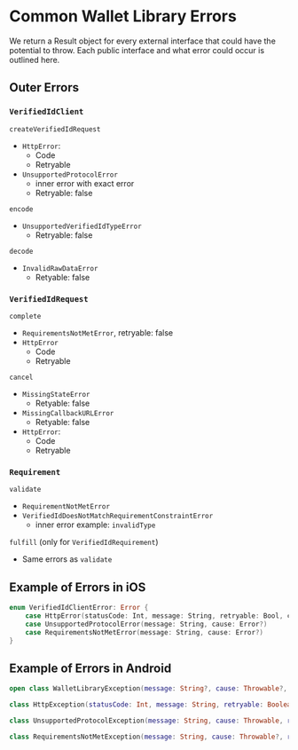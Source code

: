 # Common Wallet Library Errors

We return a Result object for every external interface that could have the potential to throw. Each public interface and what error could occur is outlined here.

## Outer Errors
### `VerifiedIdClient`

`createVerifiedIdRequest`
- `HttpError`:
    - Code
    - Retryable
- `UnsupportedProtocolError`
   - inner error with exact error
   - Retryable: false

`encode`
- `UnsupportedVerifiedIdTypeError`
    - Retryable: false

`decode`
- `InvalidRawDataError`
    - Retyable: false

### `VerifiedIdRequest`

`complete`
- `RequirementsNotMetError`, retryable: false
- `HttpError`
    - Code
    - Retryable

`cancel`
- `MissingStateError`
    - Retyable: false
- `MissingCallbackURLError`
    - Retyable: false
- `HttpError`:
    - Code
    - Retryable
   

### `Requirement`

`validate`
- `RequirementNotMetError`
- `VerifiedIdDoesNotMatchRequirementConstraintError`
  - inner error example: `invalidType`

`fulfill` (only for `VerifiedIdRequirement`)
- Same errors as `validate`

## Example of Errors in iOS
```swift
enum VerifiedIdClientError: Error {
    case HttpError(statusCode: Int, message: String, retryable: Bool, cause: Error?)
    case UnsupportedProtocolError(message: String, cause: Error?)
    case RequirementsNotMetError(message: String, cause: Error?)
}
```

## Example of Errors in Android 
```Kotlin
open class WalletLibraryException(message: String?, cause: Throwable?, retryable: Boolean): Exception(message, cause)

class HttpException(statusCode: Int, message: String, retryable: Boolean, cause: Throwable?): WalletLibraryException(message, cause, retryable)

class UnsupportedProtocolException(message: String, cause: Throwable, retryable: Boolean = false): WalletLibraryException(message, cause, retryable)

class RequirementsNotMetException(message: String, cause: Throwable?, retryable: Boolean = false): WalletLibraryException(message, cause, retryable)
```
